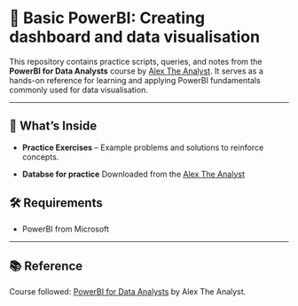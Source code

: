 
# 📘 Basic PowerBI: Creating dashboard and data visualisation

This repository contains practice scripts, queries, and notes from the **PowerBI for Data Analysts** course by [Alex The Analyst](https://www.analystbuilder.com/). It serves as a hands-on reference for learning and applying PowerBI fundamentals commonly used for data visualisation.

---

## 🚀 What’s Inside

* **Practice Exercises** – Example problems and solutions to reinforce concepts.

* **Databse for practice**
Downloaded from the [Alex The Analyst](https://www.analystbuilder.com/)

## 🛠️ Requirements

* PowerBI from Microsoft

---

## 📚 Reference

Course followed: [PowerBI for Data Analysts](https://www.analystbuilder.com/) by Alex The Analyst.

